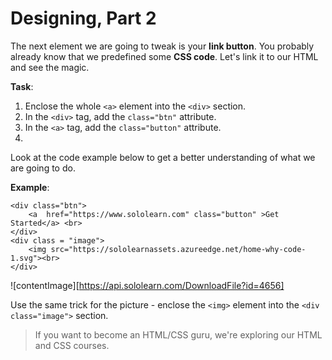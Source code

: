 # Designing, Part 2

The next element we are going to tweak is your **link button**.
You probably already know that we predefined some **CSS code**. Let's link it to our HTML and see the magic.

**Task**:
1. Enclose the whole `<a>` element into the `<div>` section.
2. In the `<div>` tag, add the `class="btn"` attribute.
3. In the `<a>` tag, add the `class="button"` attribute.
4. 
Look at the code example below to get a better understanding of what we are going to do.

**Example**:
```
<div class="btn">
    <a  href="https://www.sololearn.com" class="button" >Get Started</a> <br>
</div>
<div class = "image">
    <img src="https://sololearnassets.azureedge.net/home-why-code-1.svg"><br>
</div>
```

![contentImage][https://api.sololearn.com/DownloadFile?id=4656]

Use the same trick for the picture - enclose the `<img>` element into the `<div class="image">` section.

>If you want to become an HTML/CSS guru, we're exploring our HTML and CSS courses.